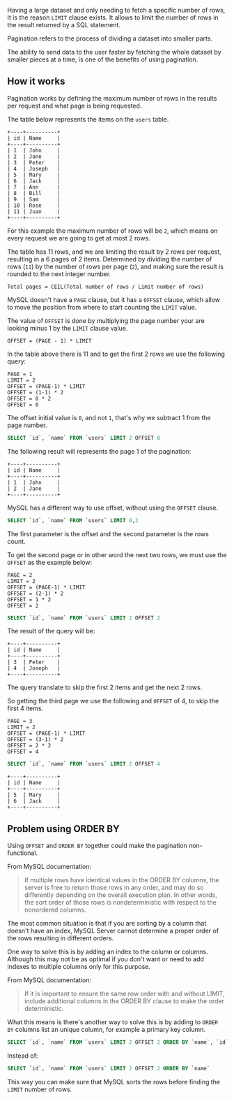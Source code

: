 Having a large dataset and only needing to fetch a specific number of rows, It is the reason `LIMIT` clause exists. It allows to limit the number of rows in the result returned by a SQL statement.

Pagination refers to the process of dividing a dataset into smaller parts.

The ability to send data to the user faster by fetching the whole dataset by smaller pieces at a time, is one of the benefits of using pagination.

## How it works

Pagination works by defining the maximum number of rows in the results per request and what page is being requested.

The table below represents the items on the `users` table.

```
+----+----------+
| id | Name     |
+----+----------+
| 1  | John     |
| 2  | Jane     |
| 3  | Peter    |
| 4  | Joseph   |
| 5  | Mary     |
| 6  | Jack     |
| 7  | Ann      |
| 8  | Bill     |
| 9  | Sam      |
| 10 | Rose     |
| 11 | Juan     |
+----+----------+
```

For this example the maximum number of rows will be `2`, which means on every request we are going to get at most 2 rows.

The table has 11 rows, and we are limiting the result by 2 rows per request, resulting in a 6 pages of 2 items. Determined by dividing the number of rows (`11`) by the number of rows per page (`2`), and making sure the result is rounded to the next integer number.

```
Total pages = CEIL(Total number of rows / Limit number of rows)
```

MySQL doesn't have a `PAGE` clause, but it has a `OFFSET` clause, which allow to move the position from where to start counting the `LIMIT` value.

The value of `OFFSET` is done by multiplying the page number your are looking minus 1 by the `LIMIT` clause value.

```
OFFSET = (PAGE - 1) * LIMIT
```

In the table above there is 11 and to get the first 2 rows we use the following query:

```
PAGE = 1
LIMIT = 2
OFFSET = (PAGE-1) * LIMIT
OFFSET = (1-1) * 2
OFFSET = 0 * 2
OFFSET = 0
```

The offset initial value is `0`, and not `1`, that's why we subtract 1 from the page number.

```sql
SELECT `id`, `name` FROM `users` LIMIT 2 OFFSET 0
```

The following result will represents the page 1 of the pagination:

```
+----+----------+
| id | Name     |
+----+----------+
| 1  | John     |
| 2  | Jane     |
+----+----------+
```

MySQL has a different way to use offset, without using the `OFFSET` clause.

```sql
SELECT `id`, `name` FROM `users` LIMIT 0,2
```

The first parameter is the offset and the second parameter is the rows count.

To get the second page or in other word the next two rows, we must use the `OFFSET` as the example below:

```
PAGE = 2
LIMIT = 2
OFFSET = (PAGE-1) * LIMIT
OFFSET = (2-1) * 2
OFFSET = 1 * 2
OFFSET = 2
```

```sql
SELECT `id`, `name` FROM `users` LIMIT 2 OFFSET 2
```

The result of the query will be:

```
+----+----------+
| id | Name     |
+----+----------+
| 3  | Peter    |
| 4  | Joseph   |
+----+----------+
```

The query translate to skip the first 2 items and get the next 2 rows.

So getting the third page we use the following and `OFFSET` of 4, to skip the first 4 items.

```
PAGE = 3
LIMIT = 2
OFFSET = (PAGE-1) * LIMIT
OFFSET = (3-1) * 2
OFFSET = 2 * 2
OFFSET = 4
```

```sql
SELECT `id`, `name` FROM `users` LIMIT 2 OFFSET 4
```

```
+----+----------+
| id | Name     |
+----+----------+
| 5  | Mary     |
| 6  | Jack     |
+----+----------+
```

## Problem using ORDER BY

Using `OFFSET` and `ORDER BY` together could make the pagination non-functional.

From MySQL documentation:

> If multiple rows have identical values in the ORDER BY columns, the server is free to return those rows in any order, and may do so differently depending on the overall execution plan. In other words, the sort order of those rows is nondeterministic with respect to the nonordered columns.

The most common situation is that if you are sorting by a column that doesn't have an index, MySQL Server cannot determine a proper order of the rows resulting in different orders.

One way to solve this is by adding an index to the column or columns. Although this may not be as optimal if you don't want or need to add indexes to multiple columns only for this purpose.

From MySQL documentation:

> If it is important to ensure the same row order with and without LIMIT, include additional columns in the ORDER BY clause to make the order deterministic.

What this means is there's another way to solve this is by adding to `ORDER BY` columns list an unique column, for example a primary key column.

```sql
SELECT `id`, `name` FROM `users` LIMIT 2 OFFSET 2 ORDER BY `name`, `id`
```

Instead of:

```sql
SELECT `id`, `name` FROM `users` LIMIT 2 OFFSET 2 ORDER BY `name`
```

This way you can make sure that MySQL sorts the rows before finding the `LIMIT` number of rows.